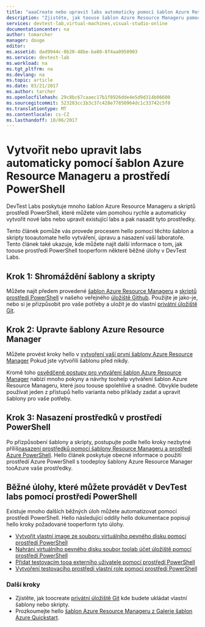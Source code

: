 ```yaml
---
title: "aaaCreate nebo upravit labs automaticky pomocí šablon Azure Resource Manageru pomocí prostředí PowerShell | Microsoft Docs"
description: "Zjistěte, jak toouse šablon Azure Resource Manageru pomocí prostředí PowerShell toocreate nebo upravit automaticky v testovacím prostředí DevTest labs"
services: devtest-lab,virtual-machines,visual-studio-online
documentationcenter: na
author: tomarcher
manager: douge
editor: 
ms.assetid: dad9944c-0b20-48be-ba80-8f4aa0950903
ms.service: devtest-lab
ms.workload: na
ms.tgt_pltfrm: na
ms.devlang: na
ms.topic: article
ms.date: 03/21/2017
ms.author: tarcher
ms.openlocfilehash: 29c8bc67caaec17b1f8926dde4e5d9d314b06600
ms.sourcegitcommit: 523283cc1b3c37c428e77850964dc1c33742c5f0
ms.translationtype: MT
ms.contentlocale: cs-CZ
ms.lasthandoff: 10/06/2017
---
```

# <a name="create-or-modify-labs-automatically-using-azure-resource-manager-templates-and-powershell"></a>Vytvořit nebo upravit labs automaticky pomocí šablon Azure Resource Manageru a prostředí PowerShell

DevTest Labs poskytuje mnoho šablon Azure Resource Manageru a skriptů prostředí PowerShell, které můžete vám pomohou rychle a automaticky vytvořit nové labs nebo upravit existující labs a pak nasadit tyto prostředky.

Tento článek pomůže vás provede procesem hello pomocí těchto šablon a skripty tooautomate hello vytváření, úpravu a nasazení vaší laboratoře. Tento článek také ukazuje, kde můžete najít další informace o tom, jak toouse prostředí PowerShell tooperform některé běžné úlohy v DevTest Labs.

## <a name="step-1-gather-your-templates-and-scripts"></a>Krok 1: Shromáždění šablony a skripty
Můžete najít předem provedené [šablon Azure Resource Manageru](https://github.com/Azure/azure-devtestlab/tree/master/ARMTemplates) a [skriptů prostředí PowerShell](https://github.com/Azure/azure-devtestlab/tree/master/Scripts) v našeho veřejného [úložiště Github](https://github.com/Azure/azure-devtestlab). Použijte je jako-je, nebo si je přizpůsobit pro vaše potřeby a uložit je do vlastní [privátní úložiště Git](devtest-lab-add-artifact-repo.md). 

## <a name="step-2-modify-your-azure-resource-manager-template"></a>Krok 2: Upravte šablony Azure Resource Manager
Můžete provést kroky hello v [vytvoření vaší první šablony Azure Resource Manager](https://docs.microsoft.com/en-us/azure/azure-resource-manager/resource-manager-create-first-template) Pokud jste vytvořili šablonu před nikdy.

Kromě toho [osvědčené postupy pro vytváření šablon Azure Resource Manager](https://docs.microsoft.com/azure/azure-resource-manager/resource-manager-template-best-practices) nabízí mnoho pokyny a návrhy toohelp vytváření šablon Azure Resource Manageru, které jsou toouse spolehlivé a snadné. Obvykle budete používat jeden z přístupů hello varianta nebo příklady zadat a upravit šablony pro vaše potřeby.

## <a name="step-3-deploy-resources-with-powershell"></a>Krok 3: Nasazení prostředků v prostředí PowerShell
Po přizpůsobení šablony a skripty, postupujte podle hello kroky nezbytné příliš[nasazení prostředků pomocí šablony Resource Manageru a prostředí Azure PowerShell](https://docs.microsoft.com/azure/azure-resource-manager/resource-group-template-deploy). Hello článek poskytuje obecné informace o použití prostředí Azure PowerShell s toodeploy šablony Azure Resource Manager tooAzure vaše prostředky.


## <a name="common-tasks-you-can-perform-in-devtest-labs-using-powershell"></a>Běžné úlohy, které můžete provádět v DevTest labs pomocí prostředí PowerShell
Existuje mnoho dalších běžných úloh můžete automatizovat pomocí prostředí PowerShell. Hello následující oddíly hello dokumentace popisují hello kroky požadované tooperform tyto úlohy.

* [Vytvořit vlastní image ze souboru virtuálního pevného disku pomocí prostředí PowerShell](devtest-lab-create-custom-image-from-vhd-using-powershell.md)
* [Nahrání virtuálního pevného disku soubor toolab účet úložiště pomocí prostředí PowerShell](devtest-lab-upload-vhd-using-powershell.md)
* [Přidat testovacím tooa externího uživatele pomocí prostředí PowerShell](devtest-lab-add-devtest-user.md#add-an-external-user-to-a-lab-using-powershell)
* [Vytvoření testovacího prostředí vlastní role pomocí prostředí PowerShell](devtest-lab-grant-user-permissions-to-specific-lab-policies.md#creating-a-lab-custom-role-using-powershell)

### <a name="next-steps"></a>Další kroky
* Zjistěte, jak toocreate [privátní úložiště Git](devtest-lab-add-artifact-repo.md) kde budete ukládat vlastní šablony nebo skripty.
* Prozkoumejte hello [šablon Azure Resource Manageru z Galerie šablon Azure Quickstart](https://github.com/Azure/azure-quickstart-templates).
